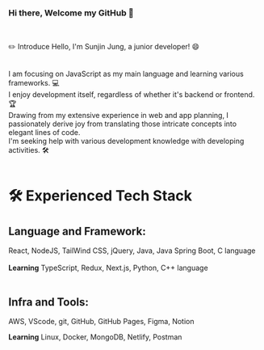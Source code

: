 ### Hi there, Welcome my GitHub 👋
<br>

✏️ Introduce
Hello, I'm Sunjin Jung, a junior developer! 😄 <br><br>

I am focusing on JavaScript as my main language and learning various frameworks. 💻 <br>
I enjoy development itself, regardless of whether it's backend or frontend. 🏆 <br>
Drawing from my extensive experience in web and app planning, I passionately derive joy from translating those intricate concepts into elegant lines of code. <br>
I'm seeking help with various development knowledge with developing activities. 🛠 <br><br>


# 🛠 Experienced Tech Stack


## Language and Framework:<br>
React, NodeJS, TailWind CSS, jQuery, Java, Java Spring Boot, C language <br><br>
<b>Learning</b>
TypeScript, Redux, Next.js, Python, C++ language
<br> <br>

      
## Infra and Tools:  <br>

AWS, VScode, git, GitHub, GitHub Pages, Figma, Notion <br>
      
<b>Learning</b> 
Linux, Docker, MongoDB,  Netlify, Postman  <br>

<br>

